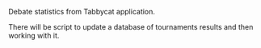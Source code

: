 Debate statistics from Tabbycat application.

There will be script to update a database of tournaments results and then working with it.
